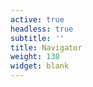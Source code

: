 ```yaml
---
active: true
headless: true
subtitle: ''
title: Navigator 
weight: 130
widget: blank
---
```


<style>
.container {
    height: 10%;
}
</style>

<div id="banner" width="auto" align="center"> </div>
<script src="https://d3js.org/d3.v7.min.js"></script>
<script type="module" src="./scripts/crawler/bundle.js"></script>
